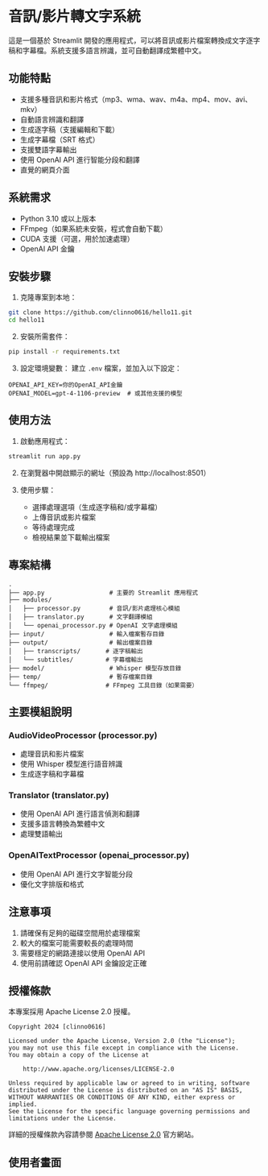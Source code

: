# 音訊/影片轉文字系統

這是一個基於 Streamlit 開發的應用程式，可以將音訊或影片檔案轉換成文字逐字稿和字幕檔。系統支援多語言辨識，並可自動翻譯成繁體中文。

## 功能特點

- 支援多種音訊和影片格式（mp3、wma、wav、m4a、mp4、mov、avi、mkv）
- 自動語言辨識和翻譯
- 生成逐字稿（支援編輯和下載）
- 生成字幕檔（SRT 格式）
- 支援雙語字幕輸出
- 使用 OpenAI API 進行智能分段和翻譯
- 直覺的網頁介面

## 系統需求

- Python 3.10 或以上版本
- FFmpeg（如果系統未安裝，程式會自動下載）
- CUDA 支援（可選，用於加速處理）
- OpenAI API 金鑰

## 安裝步驟

1. 克隆專案到本地：
```bash
git clone https://github.com/clinno0616/hello11.git
cd hello11
```

2. 安裝所需套件：
```bash
pip install -r requirements.txt
```

3. 設定環境變數：
建立 `.env` 檔案，並加入以下設定：
```
OPENAI_API_KEY=你的OpenAI_API金鑰
OPENAI_MODEL=gpt-4-1106-preview  # 或其他支援的模型
```

## 使用方法

1. 啟動應用程式：
```bash
streamlit run app.py
```

2. 在瀏覽器中開啟顯示的網址（預設為 http://localhost:8501）

3. 使用步驟：
   - 選擇處理選項（生成逐字稿和/或字幕檔）
   - 上傳音訊或影片檔案
   - 等待處理完成
   - 檢視結果並下載輸出檔案

## 專案結構

```
.
├── app.py                  # 主要的 Streamlit 應用程式
├── modules/
│   ├── processor.py        # 音訊/影片處理核心模組
│   ├── translator.py       # 文字翻譯模組
│   └── openai_processor.py # OpenAI 文字處理模組
├── input/                  # 輸入檔案暫存目錄
├── output/                 # 輸出檔案目錄
│   ├── transcripts/       # 逐字稿輸出
│   └── subtitles/         # 字幕檔輸出
├── model/                  # Whisper 模型存放目錄
├── temp/                   # 暫存檔案目錄
└── ffmpeg/                # FFmpeg 工具目錄（如果需要）
```

## 主要模組說明

### AudioVideoProcessor (processor.py)
- 處理音訊和影片檔案
- 使用 Whisper 模型進行語音辨識
- 生成逐字稿和字幕檔

### Translator (translator.py)
- 使用 OpenAI API 進行語言偵測和翻譯
- 支援多語言轉換為繁體中文
- 處理雙語輸出

### OpenAITextProcessor (openai_processor.py)
- 使用 OpenAI API 進行文字智能分段
- 優化文字排版和格式

## 注意事項

1. 請確保有足夠的磁碟空間用於處理檔案
2. 較大的檔案可能需要較長的處理時間
3. 需要穩定的網路連接以使用 OpenAI API
4. 使用前請確認 OpenAI API 金鑰設定正確

## 授權條款

本專案採用 Apache License 2.0 授權。

```
Copyright 2024 [clinno0616]

Licensed under the Apache License, Version 2.0 (the "License");
you may not use this file except in compliance with the License.
You may obtain a copy of the License at

    http://www.apache.org/licenses/LICENSE-2.0

Unless required by applicable law or agreed to in writing, software
distributed under the License is distributed on an "AS IS" BASIS,
WITHOUT WARRANTIES OR CONDITIONS OF ANY KIND, either express or implied.
See the License for the specific language governing permissions and
limitations under the License.
```

詳細的授權條款內容請參閱 [Apache License 2.0](https://www.apache.org/licenses/LICENSE-2.0) 官方網站。

## 使用者畫面

